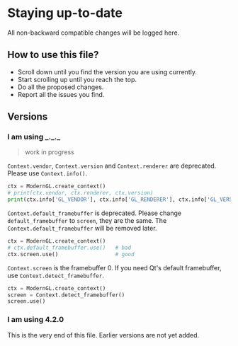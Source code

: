 # Staying up-to-date

All non-backward compatible changes will be logged here.

## How to use this file?

- Scroll down until you find the version you are using currently.
- Start scrolling up until you reach the top.
- Do all the proposed changes.
- Report all the issues you find.

## Versions

### I am using \_.\_.\_

> work in progress

`Context.vendor`, `Context.version` and `Context.renderer` are deprecated. Please use `Context.info()`.

```python
ctx = ModernGL.create_context()
# print(ctx.vendor, ctx.renderer, ctx.version)                                  # bad
print(ctx.info['GL_VENDOR'], ctx.info['GL_RENDERER'], ctx.info['GL_VERSION'])   # good
```

`Context.default_framebuffer` is deprecated. Please change `default_framebuffer` to `screen`, they are the same.
The `Context.default_framebuffer` will be removed later.

```python
ctx = ModernGL.create_context()
# ctx.default_framebuffer.use()   # bad
ctx.screen.use()                  # good
```

`Context.screen` is the framebuffer 0. If you need Qt's default framebuffer, use `Context.detect_framebuffer`.

```python
ctx = ModernGL.create_context()
screen = Context.detect_framebuffer()
screen.use()
```

### I am using 4.2.0

This is the very end of this file.
Earlier versions are not yet added.
